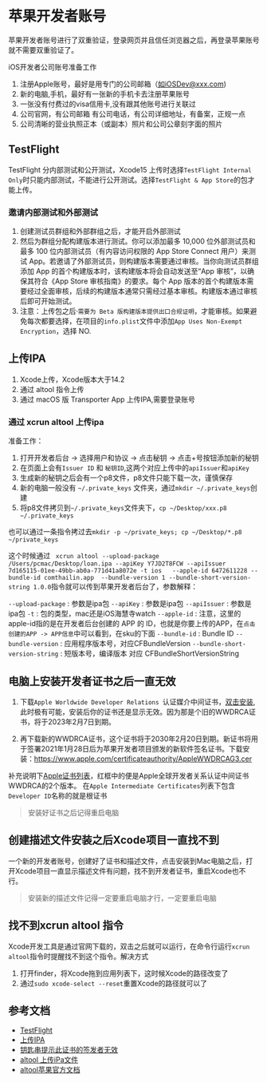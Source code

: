 # 苹果开发者账号
苹果开发者账号进行了双重验证，登录网页并且信任浏览器之后，再登录苹果账号就不需要双重验证了。

iOS开发者公司账号准备工作
1. 注册Apple账号，最好是用专门的公司邮箱（如iOSDev@xxx.com)
2. 新的电脑,手机，最好有一张新的手机卡去注册苹果账号
3. 一张没有付费过的visa信用卡,没有跟其他账号进行关联过
4. 公司官网，有公司邮箱 有公司电话，有公司详细地址，有备案，正规一点
5. 公司清晰的营业执照正本（或副本）照片和公司公章刻字面的照片


## TestFlight
TestFlight 分内部测试和公开测试，Xcode15 上传时选择`TestFlight Internal Only`时只能内部测试，不能进行公开测试。选择`TestFlight & App Store`的包才能上传。

### 邀请内部测试和外部测试
1. 创建测试员群组和外部群组之后，才能开启外部测试
2. 然后为群组分配构建版本进行测试。你可以添加最多 10,000 位外部测试员和最多 100 位内部测试员（有内容访问权限的 App Store Connect 用户）来测试 App。若邀请了外部测试员，则构建版本需要通过审核。当你向测试员群组添加 App 的首个构建版本时，该构建版本将会自动发送至“App 审核”，以确保其符合《App Store 审核指南》的要求。每个 App 版本的首个构建版本需要经过全面审核，后续的构建版本通常只需经过基本审核。构建版本通过审核后即可开始测试。
3. 注意：上传包之后·`需要为 Beta 版构建版本提供出口合规证明`，才能审核。如果避免每次都要选择，在项目的`info.plist`文件中添加`App Uses Non-Exempt Encryption`，选择 NO.

## 上传IPA
1. Xcode上传，Xcode版本大于14.2
2. 通过 altool 指令上传
3. 通过 macOS 版 Transporter App 上传IPA,需要登录账号

### 通过 xcrun altool 上传ipa
准备工作：
1. 打开开发者后台 -> 选择用户和协议 -> 点击秘钥 -> 点击+号按钮添加新的秘钥
2. 在页面上会有`Issuer ID` 和 `秘钥ID`,这两个对应上传中的`apiIssuer`和`apiKey`
3. 生成新的秘钥之后会有一个p8文件，p8文件只能下载一次，谨慎保存
4. 新的电脑一般没有 `~/.private_keys` 文件夹，通过`mkdir ~/.private_keys`创建
5. 将p8文件拷贝到`~/.private_keys`文件夹下，`cp ~/Desktop/xxx.p8  ~/.private_keys`

也可以通过一条指令拷过去` mkdir -p ~/private_keys; cp ~/Desktop/*.p8 ~/private_keys `

这个时候通过 ` xcrun altool --upload-package /Users/pcmac/Desktop/loan.ipa --apiKey Y7JD2T8FCW --apiIssuer 7d165115-01ee-49bb-ab0a-771d41a8072e -t ios   --apple-id 6472611228 --bundle-id comthailin.app  --bundle-version 1 --bundle-short-version-string 1.0.0`指令就可以传到苹果开发者后台了，参数解释：

`--upload-package` : 参数是ipa包
`--apiKey` : 参数是ipa包
`--apiIssuer` : 参数是ipa包
`-t` : 包的类型，mac还是iOS海慧寺watch
`--apple-id` : 注意，这里的apple-id指的是在开发者后台创建的 APP 的 ID，也就是你要上传的APP，在`点击创建的APP -> APP信息`中可以看到，在sku的下面
`--bundle-id` : Bundle ID
`--bundle-version` : 应用程序版本号，对应CFBundleVersion
`--bundle-short-version-string` : 短版本号，编译版本 对应 CFBundleShortVersionString

## 电脑上安装开发者证书之后一直无效
1. 下载`Apple Worldwide Developer Relations `认证媒介中间证书，[双击安装](https://developer.apple.com/certificationauthority/AppleWWDRCA.cer),此时极有可能，安装后你的证书还是显示无效。因为那是个旧的WWDRCA证书，将于2023年2月7日到期。

2. 再下载新的WWDRCA证书，这个证书将于2030年2月20日到期。新证书将用于签署2021年1月28日后为苹果开发者项目颁发的新软件签名证书。下载安装：https://www.apple.com/certificateauthority/AppleWWDRCAG3.cer

补充说明下[Apple证书列表](https://www.apple.com/certificateauthority/)，红框中的便是Apple全球开发者关系认证中间证书WWDRCA的2个版本。
在`Apple Intermediate Certificates`列表下包含`Developer ID`名称的就是根证书
> 安装好证书之后记得重启电脑

## 创建描述文件安装之后Xcode项目一直找不到
一个新的开发者账号，创建好了证书和描述文件，点击安装到Mac电脑之后，打开Xcode项目一直显示描述文件有问题，找不到开发者证书，重启Xcode也不行。
> 安装新的描述文件记得一定要重启电脑才行，一定要重启电脑

## 找不到xcrun altool 指令
Xcode开发工具是通过官网下载的，双击之后就可以运行，在命令行运行`xcrun altool`指令时提醒找不到这个指令。解决方式
1. 打开finder，将Xcode拖到应用列表下，这时候Xcode的路径改变了
2. 通过`sudo xcode-select --reset`重置Xcode的路径就可以了


## 参考文档
* [TestFlight](https://developer.apple.com/cn/help/app-store-connect/test-a-beta-version/testflight-overview)
* [上传IPA](https://developer.apple.com/cn/help/app-store-connect/manage-builds/upload-builds)
* [钥匙串提示此证书的签发者无效](https://www.dongchuanmin.com/archives/692.html)
* [altool 上传iPa文件](https://blog.csdn.net/it_15077647703/article/details/134202064)
* [altool苹果官方文档](https://help.apple.com/asc/appsaltool/#/apdATD1E53-D1E1A1303-D1E53A1126)
